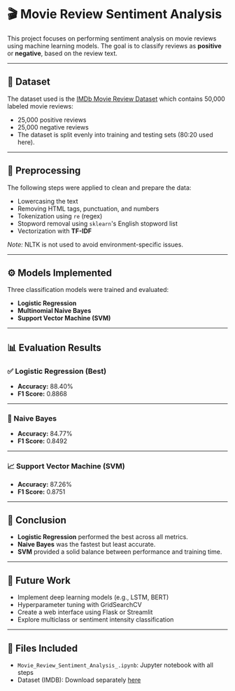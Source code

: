 # 🎬 Movie Review Sentiment Analysis

This project focuses on performing sentiment analysis on movie reviews using machine learning models. The goal is to classify reviews as **positive** or **negative**, based on the review text.

---

## 📂 Dataset

The dataset used is the [IMDb Movie Review Dataset](https://www.kaggle.com/datasets/lakshmi25npathi/imdb-dataset-of-50k-movie-reviews) which contains 50,000 labeled movie reviews:

- 25,000 positive reviews
- 25,000 negative reviews  
- The dataset is split evenly into training and testing sets (80:20 used here).

---

## 🧹 Preprocessing

The following steps were applied to clean and prepare the data:

- Lowercasing the text
- Removing HTML tags, punctuation, and numbers
- Tokenization using `re` (regex)
- Stopword removal using `sklearn`'s English stopword list
- Vectorization with **TF-IDF**

*Note:* NLTK is not used to avoid environment-specific issues.

---

## ⚙️ Models Implemented

Three classification models were trained and evaluated:

- **Logistic Regression**
- **Multinomial Naive Bayes**
- **Support Vector Machine (SVM)**

---


## 📊 Evaluation Results

### ✅ Logistic Regression (Best)
- **Accuracy:** 88.40%
- **F1 Score:** 0.8868


---

### 🧠 Naive Bayes
- **Accuracy:** 84.77%
- **F1 Score:** 0.8492


---

### 📈 Support Vector Machine (SVM)
- **Accuracy:** 87.26%
- **F1 Score:** 0.8751


---

## 🧠 Conclusion

- **Logistic Regression** performed the best across all metrics.
- **Naive Bayes** was the fastest but least accurate.
- **SVM** provided a solid balance between performance and training time.

---

## 🚀 Future Work

- Implement deep learning models (e.g., LSTM, BERT)
- Hyperparameter tuning with GridSearchCV
- Create a web interface using Flask or Streamlit
- Explore multiclass or sentiment intensity classification

---

## 📁 Files Included

- `Movie_Review_Sentiment_Analysis_.ipynb`: Jupyter notebook with all steps
- Dataset (IMDB): Download separately [here](https://www.kaggle.com/datasets/lakshmi25npathi/imdb-dataset-of-50k-movie-reviews)


